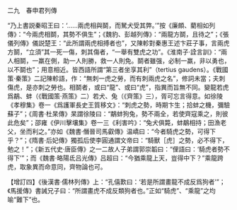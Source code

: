 二九　春申君列傳

“乃上書説秦昭王曰：‘……兩虎相與鬬，而駑犬受其弊。’”按《廉頗、藺相如列傳》：“今兩虎相鬬，其勢不俱生”；《魏豹、彭越列傳》：“兩龍方鬬，且待之”；《張儀列傳》儀説楚王：“此所謂兩虎相搏者也”，又陳軫對秦惠王述卞莊子事，言兩虎方鬬，“立須”其一死一傷，刺其傷者，“一舉有雙虎之功”。《淮南子·詮言訓》：“兩人相鬬，一羸在側，助一人則勝，救一人則免。鬬者雖强，必制一羸，非以勇也，以不鬬也”；用意相近。皆西語所謂“第三者坐享其利”（tertius gaudens）。《戰國策·秦策》二記陳軫語，作：“無刺一虎之勞，而有刺兩虎之名”，修詞未當；夫刺傷虎，是亦刺之勞也。相鬬者，或曰“龍”、或曰“虎”，指異而旨無不同。變龍若虎爲鷸、蚌（《戰國策·燕策》二）若犬、兔（《齊策》三），胥可忘言得意。如徐陵《孝穆集》卷一《爲護軍長史王質移文》：“刺虎之勢，時期卞生；拾蚌之機，彌驗蘇子”；《周書·杜杲傳》杲謂徐陵曰：“鷸蚌狗兔，勢不兩全，若使齊寇乘之，則彼此危矣”；邵雍《伊川擊壤集》卷一三《利害吟》：“兔犬俱斃，蚌鷸相持；田漁老父，坐而利之。”亦如《魏書·僭晉司馬叡傳》温嶠曰：“今者騎虎之勢，可得下乎？”；《隋書·后妃傳》獨孤后使李圓通謂文帝曰：“騎獸［虎］之勢，必不得下，勉之！”；《新五代史·唐臣傳》之一二故人子弟謂郭崇韜曰：“俚語曰：‘騎虎者勢不得下’”；而《魏書·略陽氐吕光傳》吕超曰：“今猶乘龍上天，豈得中下？”乘龍跨虎，取象異而命意同，齊物論也可。

【增訂四】《後漢書·儒林列傳》上：“孔僖歎曰：‘若是所謂畫龍不成反爲狗者’”；《馬援傳》書誡兄子曰：“所謂畫虎不成反類狗者也。”正如“騎虎”、“乘龍”之均喻“難下”也。
